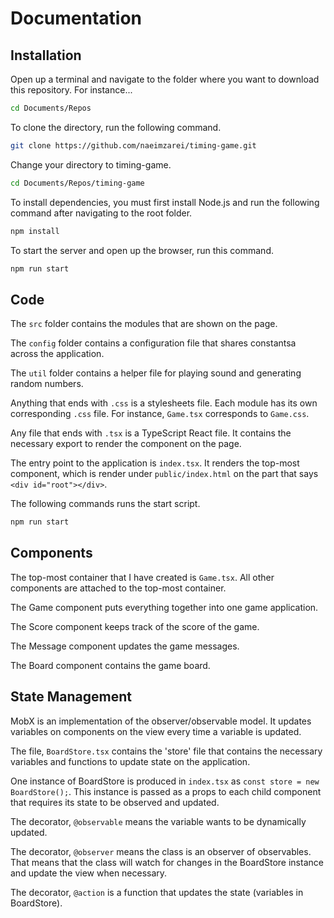 # Documentation

## Installation
Open up a terminal and navigate to the folder where you want to download this repository. For instance...

```bash
cd Documents/Repos
```

To clone the directory, run the following command. 

```bash
git clone https://github.com/naeimzarei/timing-game.git
```

Change your directory to timing-game.

```bash
cd Documents/Repos/timing-game
```

To install dependencies, you must first install Node.js and run the following command after navigating to the root folder.

```bash
npm install 
```

To start the server and open up the browser, run this command.

```bash
npm run start
```

## Code

The ```src``` folder contains the modules that are shown on the page.

The ```config``` folder contains a configuration file that shares constantsa across the application.

The ```util``` folder contains a helper file for playing sound and generating random numbers.

Anything that ends with ```.css``` is a stylesheets file. Each module has its own corresponding ```.css``` file. For instance, ```Game.tsx``` corresponds to ```Game.css```.

Any file that ends with ```.tsx``` is a TypeScript React file. It contains the necessary export to render the component on the page.

The entry point to the application is ```index.tsx```. It renders the top-most component, which is render under ```public/index.html``` on the part that says ```<div id="root"></div>```.

The following commands runs the start script.
```bash
npm run start
```

## Components 
The top-most container that I have created is ```Game.tsx```. All other components are attached to the top-most container. 

The Game component puts everything together into one game application. 

The Score component keeps track of the score of the game.

The Message component updates the game messages. 

The Board component contains the game board. 

## State Management 

MobX is an implementation of the observer/observable model. It updates variables on components on the view every time a variable is updated. 

The file, ```BoardStore.tsx``` contains the 'store' file that contains the necessary variables and functions to update state on the application.

One instance of BoardStore is produced in ```index.tsx``` as ```const store = new BoardStore();```. This instance is passed as a props to each child component that requires its state to be observed and updated. 

The decorator, ```@observable``` means the variable wants to be dynamically updated.

The decorator, ```@observer``` means the class is an observer of observables. That means that the class will watch for changes in the BoardStore instance and update the view when necessary. 

The decorator, ```@action``` is a function that updates the state (variables in BoardStore).